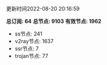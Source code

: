更新时间2022-08-20 20:16:59

**总订阅: 64**
**总节点: 9103**
**有效节点: 1962**
- ss节点: 241
- v2ray节点: 1637
- ssr节点: 7
- trojan节点: 77
